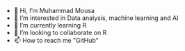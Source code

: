 - 👋 Hi, I’m Muhammad Mousa
- 👀 I’m interested in Data analysis, machine learning and AI
- 🌱 I’m currently learning R
- 💞️ I’m looking to collaborate on R
- 📫 How to reach me "GitHub"

<!---
mfmousa72/mfmousa72 is a ✨ special ✨ repository because its `README.md` (this file) appears on your GitHub profile.
You can click the Preview link to take a look at your changes.
--->
